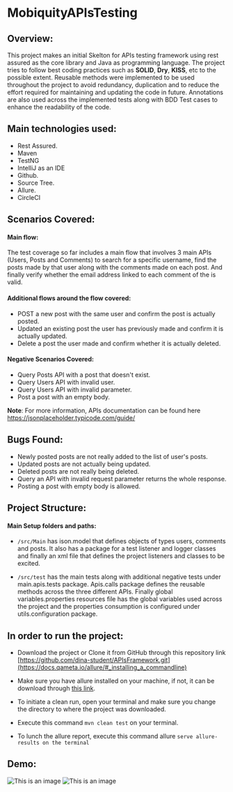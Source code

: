 # MobiquityAPIsTesting

## Overview:
This project makes an initial Skelton for APIs testing framework using rest assured as the core library and Java as programming language.
The project tries to follow best coding practices such as **SOLID**, **Dry**, **KISS**, etc to the possible extent. Reusable methods were implemented 
to be used throughout the project to avoid redundancy, duplication and to reduce the effort required for maintaining and updating the code 
in future. Annotations are also used across the implemented tests along with BDD Test cases to enhance the readability of the code.

## Main technologies used:
- Rest Assured.
- Maven
- TestNG
- IntelliJ as an IDE 
- Github.
- Source Tree.
- Allure.
- CircleCI

## Scenarios Covered:
#### Main flow:
The test coverage so far includes a main flow that involves 3 main APIs (Users, Posts and Comments) to search for a specific username, find the posts made by that user along with the comments made on each post. And finally verify whether the email address linked to each comment of the is valid.

#### Additional flows around the flow covered:
- POST a new post with the same user and confirm the post is actually posted.
- Updated an existing post the user has previously made and confirm it is actually updated.
- Delete a post the user made and confirm whether it is actually deleted.

#### Negative Scenarios Covered:
- Query Posts API with a post that doesn't exist.
- Query Users API with invalid user.
- Query Users API with invalid parameter.
- Post a post with an empty body.

**Note**: For more information, APIs documentation can be found here [https://jsonplaceholder.typicode.com/guide/
](https://docs.qameta.io/allure/#_installing_a_commandline)
## Bugs Found:
- Newly posted posts are not really added to the list of user's posts.
- Updated posts are not actually being updated.
- Deleted posts are not really being deleted.
- Query an API with invalid request parameter returns the whole response.
- Posting a post with empty body is allowed.

## Project Structure:
#### Main Setup folders and paths:
- `/src/Main` has ison.model that defines objects of types users, comments and posts. It also has a package for a test listener and logger classes and finally an xml file that defines the project listeners and classes to be excited.

- `/src/test` has the main tests along with additional negative tests under main.apis.tests package. Apis.calls package defines the reusable methods across the three different APIs. Finally global variables.properties resources file has the global variables used across the project and the properties consumption is configured under utils.configuration package.

## In order to run the project:
- Download the project or Clone it from GitHub through this repository link [https://github.com/dina-student/APIsFramework.git](https://docs.qameta.io/allure/#_installing_a_commandline)

- Make sure you have allure installed on your machine, if not, it can be download through [this link](https://docs.qameta.io/allure/#_installing_a_commandline).

- To initiate a clean run, open your terminal and make sure you change the directory to where the project was downloaded.

- Execute this command `mvn clean test` on your terminal.

- To lunch the allure report, execute this command allure `serve allure-results on the terminal`

## Demo: 
![This is an image](https://github.com/dina-student/APIsFramework/blob/master/Overview.png)
![This is an image](https://github.com/dina-student/APIsFramework/blob/master/Suites.png)
 
